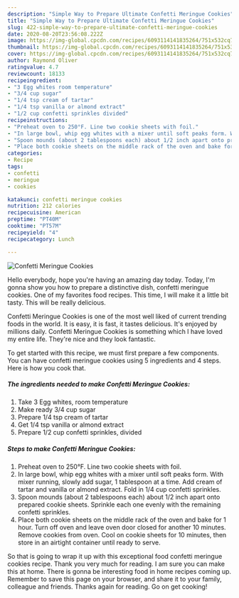 ```yaml
---
description: "Simple Way to Prepare Ultimate Confetti Meringue Cookies"
title: "Simple Way to Prepare Ultimate Confetti Meringue Cookies"
slug: 422-simple-way-to-prepare-ultimate-confetti-meringue-cookies
date: 2020-08-20T23:56:08.222Z
image: https://img-global.cpcdn.com/recipes/6093114141835264/751x532cq70/confetti-meringue-cookies-recipe-main-photo.jpg
thumbnail: https://img-global.cpcdn.com/recipes/6093114141835264/751x532cq70/confetti-meringue-cookies-recipe-main-photo.jpg
cover: https://img-global.cpcdn.com/recipes/6093114141835264/751x532cq70/confetti-meringue-cookies-recipe-main-photo.jpg
author: Raymond Oliver
ratingvalue: 4.7
reviewcount: 18133
recipeingredient:
- "3 Egg whites room temperature"
- "3/4 cup sugar"
- "1/4 tsp cream of tartar"
- "1/4 tsp vanilla or almond extract"
- "1/2 cup confetti sprinkles divided"
recipeinstructions:
- "Preheat oven to 250°F. Line two cookie sheets with foil."
- "In large bowl, whip egg whites with a mixer until soft peaks form. With mixer running, slowly add sugar, 1 tablespoon at a time. Add cream of tartar and vanilla or almond extract. Fold in 1/4 cup confetti sprinkles."
- "Spoon mounds (about 2 tablespoons each) about 1/2 inch apart onto prepared cookie sheets. Sprinkle each one evenly with the remaining confetti sprinkles."
- "Place both cookie sheets on the middle rack of the oven and bake for 1 hour. Turn off oven and leave oven door closed for another 10 minutes. Remove cookies from oven. Cool on cookie sheets for 10 minutes, then store in an airtight container until ready to serve."
categories:
- Recipe
tags:
- confetti
- meringue
- cookies

katakunci: confetti meringue cookies 
nutrition: 212 calories
recipecuisine: American
preptime: "PT40M"
cooktime: "PT57M"
recipeyield: "4"
recipecategory: Lunch

---
```



![Confetti Meringue Cookies](https://img-global.cpcdn.com/recipes/6093114141835264/751x532cq70/confetti-meringue-cookies-recipe-main-photo.jpg)

Hello everybody, hope you're having an amazing day today. Today, I'm gonna show you how to prepare a distinctive dish, confetti meringue cookies. One of my favorites food recipes. This time, I will make it a little bit tasty. This will be really delicious.

Confetti Meringue Cookies is one of the most well liked of current trending foods in the world. It is easy, it is fast, it tastes delicious. It's enjoyed by millions daily. Confetti Meringue Cookies is something which I have loved my entire life. They're nice and they look fantastic.




To get started with this recipe, we must first prepare a few components. You can have confetti meringue cookies using 5 ingredients and 4 steps. Here is how you cook that.

<!--inarticleads1-->

##### The ingredients needed to make Confetti Meringue Cookies:

1. Take 3 Egg whites, room temperature
1. Make ready 3/4 cup sugar
1. Prepare 1/4 tsp cream of tartar
1. Get 1/4 tsp vanilla or almond extract
1. Prepare 1/2 cup confetti sprinkles, divided




<!--inarticleads2-->

##### Steps to make Confetti Meringue Cookies:

1. Preheat oven to 250°F. Line two cookie sheets with foil.
1. In large bowl, whip egg whites with a mixer until soft peaks form. With mixer running, slowly add sugar, 1 tablespoon at a time. Add cream of tartar and vanilla or almond extract. Fold in 1/4 cup confetti sprinkles.
1. Spoon mounds (about 2 tablespoons each) about 1/2 inch apart onto prepared cookie sheets. Sprinkle each one evenly with the remaining confetti sprinkles.
1. Place both cookie sheets on the middle rack of the oven and bake for 1 hour. Turn off oven and leave oven door closed for another 10 minutes. Remove cookies from oven. Cool on cookie sheets for 10 minutes, then store in an airtight container until ready to serve.




So that is going to wrap it up with this exceptional food confetti meringue cookies recipe. Thank you very much for reading. I am sure you can make this at home. There is gonna be interesting food in home recipes coming up. Remember to save this page on your browser, and share it to your family, colleague and friends. Thanks again for reading. Go on get cooking!

